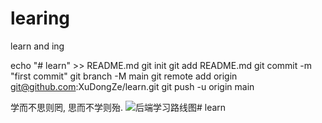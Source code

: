 # learing
learn and ing

echo "# learn" >> README.md
git init
git add README.md
git commit -m "first commit"
git branch -M main
git remote add origin git@github.com:XuDongZe/learn.git
git push -u origin main

学而不思则罔, 思而不学则殆. 
![后端学习路线图](https://roadmap.sh/backend)# learn
